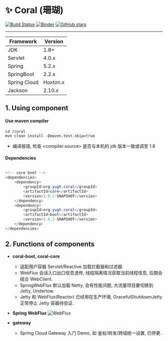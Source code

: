 # :sparkles: Coral (珊瑚) 

[![Build Status](https://travis-ci.org/yugenhai/coral.svg?branch=master)](https://travis-ci.org/yugenhai/coral)
[![Binder](https://mybinder.org/badge_logo.svg)](https://mybinder.org/v2/gh/yugenhai/coral.git/master)
[![GitHub stars](https://img.shields.io/github/stars/yugenhai/coral)](https://github.com/yugenhai/coral/stargazers)

------

| Framework    | Version   |
| ------------ | --------- |
| JDK          | 1.8+      |
| Servlet      | 4.0.x     |
| Spring       | 5.2.x     |
| SpringBoot   | 2.2.x     |
| Spring Cloud | Hoxton.x  |
| Jackson      | 2.10.x    |


## 1. Using component

#### Use maven compiler

```html
cd /coral
mvn clean install -Dmaven.test.skip=true

```
* 编译报错, 检查 <compiler.source> 是否与本机的 jdk 版本一致或调至 1.8

#### Dependencies

```java

<!-- core boot -->
<dependencies>
    <dependency>
        <groupId>org.yugh.coral</groupId>
        <artifactId>core</artifactId>
        <version>1.0.2-SNAPSHOT</version>
    </dependency>
    <dependency>
        <groupId>org.yugh.coral</groupId>
        <artifactId>boot</artifactId>
        <version>1.0.2-SNAPSHOT</version>
    </dependency>
</dependencies>

```

## 2. Functions of components

* **coral-boot, coral-core** 
    * 适配用户容器 Servlet/Reactive 加载拦截器和过滤器.
    * WebFlux 会话入口出口信息透传, 线程隔离情况获取当前线程信息, 后期会结合 WebClient.
    * SpringWebFlux 默认加载 Netty, 会有性能问题, 大流量项目要切换到 Jetty, Undertow.
    * Jetty 和 WebFlux(Reactor) 已经用在生产环境, GracefulShutdownJetty 正常停止 Jetty 容器待验证.

* **Spring WebFlux**
![WebFlux](https://github.com/yugenhai/coral/blob/master/about/spring-webflux.png)

* **gateway** 
    * Spring Cloud Gateway 入门 Demo, 如 鉴权/转发/跨域统一设置, 已停更.
